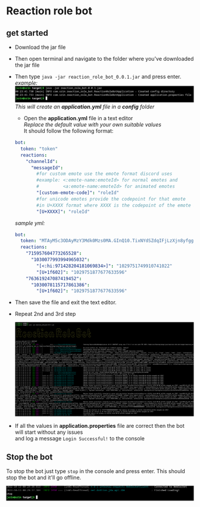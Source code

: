 # Reaction role bot

## get started

- Download the jar file
- Then open terminal and navigate to the folder where you've downloaded the jar file
- Then type `java -jar reaction_role_bot_0.0.1.jar` and press enter.  
  _example:_  
   ![start](./img/start.png)
  _This will create an **application.yml** file in a **config** folder_
  - Open the **application.yml** file in a text editor  
    _Replace the default value with your own suitable values_  
    It should follow the following format: 
  ```yaml
  bot:
    token: "token"
    reactions:
      "channelId":
        "messageId":
          #for custom emote use the emote format discord uses
          #example: <:emote-name:emoteId> for normal emotes and
          #         <a:emote-name:emoteId> for animated emotes
          "[custom-emote-code]": "roleId"
          #for unicode emotes provide the codepoint for that emote
          #in U+XXXX format where XXXX is the codepoint of the emote in hexadecimal
          "[U+XXXX]": "roleId"
  ```
  _sample yml:_
  ```yml
  bot:
    token: "MTAyM5c3ODAyMzY3Mdk0Mzs0MA.GInQ10.TixNYdSZdqIFjLzXjn8yfgg3f9cyxKsv3K1Mac"
    reactions:
      "715957604773265528":
        "1030077993994965032":
          "[<:hi:971428204181069834>]": "1029751749910741022"
          "[U+1f602]": "1029751877677633596"
      "763619247087419452":
        "1030078115717861386":
          "[U+1f602]": "1029751877677633596"
  ```

- Then save the file and exit the text editor.
- Repeat 2nd and 3rd step

  ![repeat](./img/successful.png)

- If all the values in **application.properties** file are correct then the bot will start without any issues   
  and log a message `Login Successful!` to the console
## Stop the bot

To stop the bot just type `stop` in the console and press enter. This should stop the bot and it'll go offline.

![stop](./img/stop.png)
